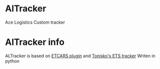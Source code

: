 # AlTracker
Ace Logistics Custom tracker
# AlTracker info
ALTracker is based on [ETCARS plugin](https://etcars.jammerxd.com/) and [Tonisko's ETS tracker](https://github.com/Tonisko/ETS2_Tracker)
Writen in python
